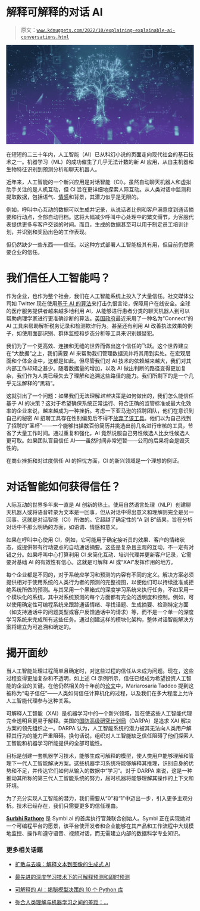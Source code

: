 # 解释可解释的对话 AI

> 原文：[`www.kdnuggets.com/2022/10/explaining-explainable-ai-conversations.html`](https://www.kdnuggets.com/2022/10/explaining-explainable-ai-conversations.html)

![解释可解释的对话 AI](img/0f947088eb9a54bb2ba82223c96b1b2d.png)

在短短的二三十年内，人工智能（AI）已从科幻小说的页面走向现代社会的基石技术之一。机器学习（ML）的成功催生了几乎无法计数的新 AI 应用，从自主机器和生物特征识别到预测分析和聊天机器人。

近年来，人工智能的一个新兴应用是对话智能（CI）。虽然自动聊天机器人和虚拟助手关注的是人机互动，但 CI 旨在更详细地探索人际互动。从人类对话中监测和提取数据，包括语气、[情感](https://symbl.ai/blog/sentiment-analysis/)和背景，其潜力似乎是无限的。

例如，呼叫中心互动的数据可以生成并记录，从说话者比例和客户满意度到通话摘要和行动点，全部自动归档。这将大幅减少呼叫中心处理中的繁文缛节，为客服代表提供更多与客户交谈的时间。而且，生成的数据甚至可以用于制定员工培训计划，并识别和奖励出色的工作表现。

但仍然缺少一些东西——信任。以这种方式部署人工智能极其有用，但目前仍然需要企业的信任。

# 我们信任人工智能吗？

作为企业，也作为整个社会，我们在人工智能系统上投入了大量信任。社交媒体公司如 Twitter 现在使用[基于 AI 的算法](https://venturebeat.com/ai/twitter-cto-on-machine-learning-challenges-im-not-proud-that-we-miss-a-lot-of-misinformation/)来打击仇恨言论，保障用户在线安全。全球的医疗服务提供者越来越多地利用 AI，从能够进行患者分类的聊天机器人到可以帮助病理学家进行更准确诊断的算法。[英国政府](https://www.publictechnology.net/articles/features/ai-week-automation-makes-work-less-taxing-hmrc)最近采用了一种名为“Connect”的 AI 工具来帮助解析税务记录和检测欺诈行为。甚至还有利用 AI 改善执法效果的例子，如使用面部识别、群体监控和步态分析等工具来识别嫌疑犯。

我们为了一个更高效、连接和无缝的世界而做出这个信任的飞跃。这个世界建立在“大数据”之上，我们需要 AI 来帮助我们管理数据流并将其用到实处。在宏观层面和个体企业中，这都是如此。但尽管我们对 AI 技术的依赖越来越大，我们对其内部工作却知之甚少。随着数据量的增加，以及 AI 做出判断的路径变得更加复杂，我们作为人类已经失去了理解和追溯这些路径的能力。我们所剩下的是一个几乎无法解释的“黑箱”。

这就引出了一个问题：如果我们无法理解*这些*决策是如何做出的，我们怎么能信任基于 AI 的决策？这对于希望确保系统正常运行、符合正确的监管标准或最大化效率的企业来说，越来越成为一种挫折。考虑一下亚马逊的招聘团队，他们在意识到自己的秘密 AI 招聘工具存在性别偏见后不得不[放弃了该工具](https://www.reuters.com/article/us-amazon-com-jobs-automation-insight/amazon-scraps-secret-ai-recruiting-tool-that-showed-bias-against-women-idUSKCN1MK08G)。他们以为自己找到了招聘的“圣杯”——一个能够扫描数百份简历并挑选出前几名进行审核的工具，节省了大量工作时间。通过重复和强化，AI 竟然说服自己男性候选人比女性候选人更可取。如果团队盲目信任 AI——虽然时间非常短暂——公司的后果将会是毁灭性的。

在商业挫折和对过度信任 AI 的担忧方面，CI 的新兴领域是一个理想的例证。

# 对话智能如何获得信任？

人际互动的世界多年来一直是 AI 创新的热土。使用自然语言处理（NLP）创建聊天机器人或将语音转录为文本是一回事，但从对话中得出意义和理解则完全是另一回事。这就是对话智能（CI）所做的。它超越了确定性的“A 到 B”结果，旨在分析对话中不那么明确的方面，如语调、情感和意义。

如果在呼叫中心使用 CI，例如，它可能用于确定接听员的效果、客户的情绪状态，或提供带有行动要点的自动通话摘要。这些是复杂且主观的互动，不一定有对错之分。如果呼叫中心打算利用 CI 来简化互动、培训代理并更新客户记录，它需要对基础 AI 的有效性有信心。这就是可解释 AI 或“XAI”发挥作用的地方。

每个企业都是不同的，对于系统应学习和预测的内容有不同的定义。解决方案必须提供相对于使用系统的人类行为者的预测的完整视图，以便他们可以持续批准或拒绝系统所做的预测。与其采用一个黑箱式的深度学习系统来执行任务，不如采用一个模块化的系统，其中对系统预测的每个方面都有完全的透明度和控制。例如，可以使用确定性可编程系统来跟踪通话情绪、寻找话题、生成摘要、检测特定方面（如支持通话中的问题类型或客户反馈通话中的请求）等，而不是一个单一的深度学习系统来完成所有这些任务。通过创建这样的模块化架构，整体对话智能解决方案将建立为可追溯和确定的。

# 揭开面纱

当人工智能处理过程简单且确定时，对这些过程的信任从未成为问题。现在，这些过程变得更加复杂和不透明，如上述 CI 示例所示，信任已经成为希望投资人工智能的企业的关键。在他仍然相关的十年前的[论文](https://www.dhi.ac.uk/san/waysofbeing/data/data-crone-taddeo-2011.pdf)中，Mariarosaria Taddeo 提到这被称为“电子信任”——人类如何信任计算机化的过程，以及我们在多大程度上允许人工智能代理参与这种关系。

可解释人工智能（XAI）是机器学习中的一个新兴领域，旨在使这些人工智能代理完全透明且更易于解释。美国的[国防高级研究计划局](https://www.darpa.mil/program/explainable-artificial-intelligence)（DARPA）是追求 XAI 解决方案的领先组织之一。DARPA 认为，人工智能系统的潜力被其无法向人类用户解释其行为的能力严重阻碍。换句话说，组织对人工智能缺乏信任阻碍了他们探索人工智能和机器学习所能提供的全部可能性。

目标是创建一套机器学习技术，能够生成可解释的模型，使人类用户能够理解和管理下一代人工智能解决方案。这些机器学习系统将能够解释其推理，识别自身的优势和不足，并传达它们如何从输入的数据中“学习”。对于 DARPA 来说，这是一种推动其所称的第三代人工智能系统的努力，届时机器将能够理解其操作的上下文和环境。

为了充分实现人工智能的潜力，我们需要从“0”和“1”中迈出一步，引入更多主观分析。技术已经存在，我们只需要更多的信任理由。

**[Surbhi Rathore](https://www.linkedin.com/in/surbhi-rathore/)** 是 Symbl.ai 的首席执行官兼联合创始人。Symbl 正在实现她对一个可编程平台的愿景，该平台使开发者和企业能够在其产品和工作流程中大规模地监控、操作和遵守语音、视频对话，而无需建立内部的数据科学专业知识。

### 更多相关话题

+   [扩散与去噪：解释文本到图像的生成式 AI](https://www.kdnuggets.com/diffusion-and-denoising-explaining-text-to-image-generative-ai)

+   [最先进的深度学习技术下的可解释预测和即时预测](https://www.kdnuggets.com/2021/12/sota-explainable-forecasting-and-nowcasting.html)

+   [可解释的 AI：揭秘模型决策的 10 个 Python 库](https://www.kdnuggets.com/2023/01/explainable-ai-10-python-libraries-demystifying-decisions.html)

+   [弥合人类理解与机器学习之间的差距：…](https://www.kdnuggets.com/2023/06/closing-gap-human-understanding-machine-learning-explainable-ai-solution.html)
